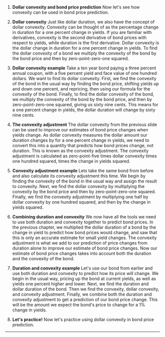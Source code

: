 1. **Dollar convexity and bond price prediction**
Now let's see how convexity can be used in bond price prediction.

2. **Dollar convexity**
Just like dollar duration, we also have the concept of dollar convexity. Convexity can be thought of as the percentage change in duration for a one percent change in yields. If you are familiar with derivatives, convexity is the second derivative of bond prices with respect to yields, while duration is the first derivative. Dollar convexity is the dollar change in duration for a one percent change in yields. To find the dollar convexity of a bond we multiply the convexity of the bond by the bond price and then by zero-point-zero-one squared.

3. **Dollar convexity example**
Take a ten year bond paying a three percent annual coupon, with a five percent yield and face value of one hundred dollars. We want to find its dollar convexity. First, we find the convexity of the bond in the usual way by finding the bond price, shifting yields up and down one percent, and repricing, then using our formula for the convexity of the bond. Finally, to find the dollar convexity of the bond, we multiply the convexity of the bond by the bond price, and then by zero-point-zero-one squared, giving us sixty nine cents. This means for a one percent change in yields, the dollar duration will change by sixty nine cents.

4. **The convexity adjustment**
The dollar convexity from the previous slide can be used to improve our estimates of bond price changes when yields change. As dollar convexity measures the dollar amount our duration changes by for a one percent change in yields, we need to convert this into a quantity that predicts how bond prices change, not duration. This is known as the convexity adjustment. The convexity adjustment is calculated as zero-point-five times dollar convexity times one hundred squared, times the change in yields squared.

5. **Convexity adjustment example**
Lets take the same bond from before and also calculate its convexity adjustment this time. We begin by finding the convexity of the bond in the usual way and assign the result to convexity. Next, we find the dollar convexity by multiplying the convexity by the bond price and then by zero-point-zero-one squared. Finally, we find the convexity adjustment by multiplying one half by dollar convexity by one hundred squared, and then by the change in yields squared.

6. **Combining duration and convexity**
We now have all the tools we need to use both duration and convexity together to predict bond prices. In the previous chapter, we multiplied the dollar duration of a bond by the change in yield to predict how bond prices would change, and saw that this is only an accurate estimate for small yield changes. The convexity adjustment is what we add to our prediction of price changes from duration alone to improve our estimate of bond price changes. Now our estimate of bond price changes takes into account both the duration and the convexity of the bond.

7. **Duration and convexity example**
Let's use our bond from earlier and use both duration and convexity to predict how its price will change. We begin in the usual way, pricing up the bond at current yields, as well as yields one percent higher and lower. Next, we find the duration and dollar duration of the bond. Then we find the convexity, dollar convexity, and convexity adjustment. Finally, we combine both the duration and convexity adjustment to get a prediction of our bond price change. This will be the amount we expect the bond's price to change for a 1% change in yields.

8. **Let's practice!**
Now let's practice using dollar convexity in bond price prediction.

<hr>